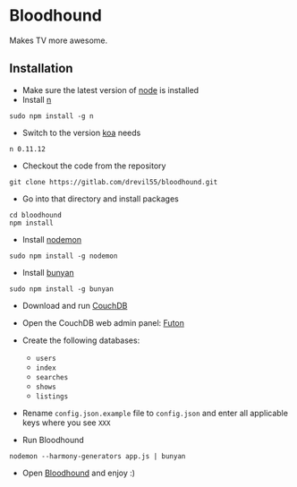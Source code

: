 # Bloodhound
Makes TV more awesome.

## Installation
- Make sure the latest version of [node](http://nodejs.org/) is installed
- Install [n](https://www.npmjs.com/package/n)

```
sudo npm install -g n
```
- Switch to the version [koa](http://koajs.com/) needs

```
n 0.11.12
```
- Checkout the code from the repository

```
git clone https://gitlab.com/drevil55/bloodhound.git
```
- Go into that directory and install packages

```
cd bloodhound
npm install
```
- Install [nodemon](https://www.npmjs.com/package/nodemon)

```
sudo npm install -g nodemon
```

- Install [bunyan](https://www.npmjs.com/package/bunyan)

```
sudo npm install -g bunyan
```
- Download and run [CouchDB](http://couchdb.apache.org/)
- Open the CouchDB web admin panel: [Futon](http://127.0.0.1:5984/)
- Create the following databases:
    - ```users```
    - ```index```
    - ```searches```
    - ```shows```
    - ```listings```

- Rename ```config.json.example``` file to ```config.json``` and enter all applicable keys where you see ```XXX```
- Run Bloodhound

```
nodemon --harmony-generators app.js | bunyan
```
- Open [Bloodhound](http://127.0.0.1:3000) and enjoy :)
